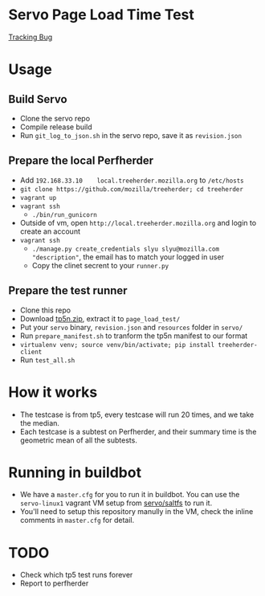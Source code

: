 Servo Page Load Time Test
==============

[Tracking Bug](https://github.com/servo/servo/issues/10452)

# Usage
## Build Servo
* Clone the servo repo
* Compile release build
* Run `git_log_to_json.sh` in the servo repo, save it as `revision.json`

## Prepare the local Perfherder
* Add `192.168.33.10    local.treeherder.mozilla.org` to `/etc/hosts`
* `git clone https://github.com/mozilla/treeherder; cd treeherder`
* `vagrant up`
* `vagrant ssh`
  * `./bin/run_gunicorn`
* Outside of vm, open `http://local.treeherder.mozilla.org` and login to create an account
* `vagrant ssh`
  * `./manage.py create_credentials slyu slyu@mozilla.com "description"`, the email has to match your logged in user
  * Copy the clinet secrent to your `runner.py`


## Prepare the test runner
* Clone this repo
* Download [tp5n.zip](http://people.mozilla.org/~jmaher/taloszips/zips/tp5n.zip), extract it to `page_load_test/`
* Put your `servo` binary, `revision.json` and `resources` folder in `servo/`
* Run `prepare_manifest.sh` to tranform the tp5n manifest to our format
* `virtualenv venv; source venv/bin/activate; pip install treeherder-client`
* Run `test_all.sh`

# How it works
* The testcase is from tp5, every testcase will run 20 times, and we take the median.
* Each testcase is a subtest on Perfherder, and their summary time is the geometric mean of all the subtests.

# Running in buildbot
* We have a `master.cfg` for you to run it in buildbot. You can use the `servo-linux1` vagrant VM setup from [servo/saltfs](https://github.com/servo/saltfs) to run it.
* You'll need to setup this repository manully in the VM, check the inline comments in `master.cfg` for detail.

# TODO
* Check which tp5 test runs forever
* Report to perfherder
